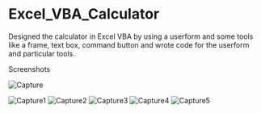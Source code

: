 # Excel_VBA_Calculator
Designed the calculator in Excel VBA by using a userform and some tools like a frame, text box, command button and wrote code for the userform and particular tools. 


Screenshots



![Capture](https://github.com/Maithri-Hegde/Excel_VBA_Calculator/assets/81279183/5abedace-ff24-49ea-9aed-7cce3b9297a3)








![Capture1](https://github.com/Maithri-Hegde/Excel_VBA_Calculator/assets/81279183/bfce69e7-7187-4434-9513-4761ac1ef29b)
![Capture2](https://github.com/Maithri-Hegde/Excel_VBA_Calculator/assets/81279183/c27fd02c-965b-442b-9bef-422daa4bd028)
![Capture3](https://github.com/Maithri-Hegde/Excel_VBA_Calculator/assets/81279183/1f860f35-2ad9-4ecd-ac32-6165dccd8c4a)
![Capture4](https://github.com/Maithri-Hegde/Excel_VBA_Calculator/assets/81279183/f13a388c-9fb0-45b9-af0e-63d59b1f128e)
![Capture5](https://github.com/Maithri-Hegde/Excel_VBA_Calculator/assets/81279183/cff289ba-bf3a-4e51-a142-e74d943d01fc)
